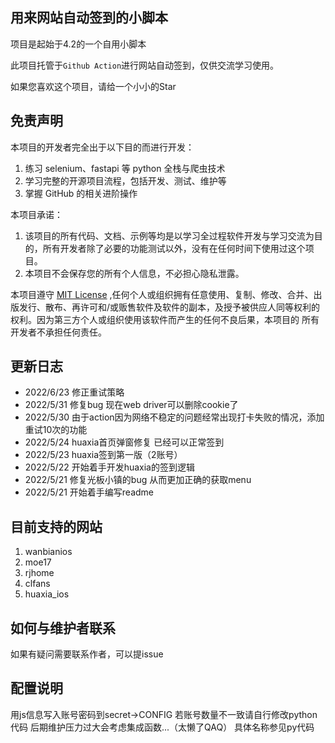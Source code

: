 ## 用来网站自动签到的小脚本

项目是起始于4.2的一个自用小脚本

此项目托管于``Github Action``进行网站自动签到，仅供交流学习使用。

如果您喜欢这个项目，请给一个小小的Star

## 免责声明

本项目的开发者完全出于以下目的而进行开发：

1. 练习 selenium、fastapi 等 python 全栈与爬虫技术
2. 学习完整的开源项目流程，包括开发、测试、维护等
3. 掌握 GitHub 的相关进阶操作

本项目承诺：

1. 该项目的所有代码、文档、示例等均是以学习全过程软件开发与学习交流为目的，所有开发者除了必要的功能测试以外，没有在任何时间下使用过这个项目。
2. 本项目不会保存您的所有个人信息，不必担心隐私泄露。


本项目遵守 [MIT License](LICENSE) ,任何个人或组织拥有任意使用、复制、修改、合并、出版发行、散布、再许可和/或贩售软件及软件的副本，及授予被供应人同等权利的权利。因为第三方个人或组织使用该软件而产生的任何不良后果，本项目的 所有开发者不承担任何责任。


## 更新日志

+ 2022/6/23 修正重试策略
+ 2022/5/31 修复bug 现在web driver可以删除cookie了
+ 2022/5/30 由于action因为网络不稳定的问题经常出现打卡失败的情况，添加重试10次的功能
+ 2022/5/24 huaxia首页弹窗修复 已经可以正常签到
+ 2022/5/23 huaxia签到第一版（2账号）
+ 2022/5/22 开始着手开发huaxia的签到逻辑
+ 2022/5/21 修复光板小镇的bug 从而更加正确的获取menu
+ 2022/5/21 开始着手编写readme

## 目前支持的网站

1. wanbianios
2. moe17
3. rjhome
4. clfans
5. huaxia_ios


## 如何与维护者联系

如果有疑问需要联系作者，可以提issue


## 配置说明

用js信息写入账号密码到secret→CONFIG
若账号数量不一致请自行修改python代码 后期维护压力过大会考虑集成函数...（太懒了QAQ）
具体名称参见py代码
